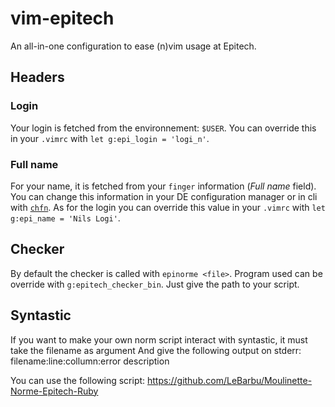 vim-epitech
===========

An all-in-one configuration to ease (n)vim usage at Epitech.

## Headers

### Login

Your login is fetched from the environnement: `$USER`. You can override this in your `.vimrc` with `let g:epi_login = 'logi_n'`.

### Full name

For your name, it is fetched from your `finger` information (_Full name_ field). You can change this information in your DE configuration manager or in cli with [`chfn`](http://linux.die.net/man/1/chfn). As for the login you can override this value in your `.vimrc` with `let g:epi_name = 'Nils Logi'`.

## Checker

By default the checker is called with `epinorme <file>`. Program used can be override with `g:epitech_checker_bin`. Just give the path to your script.

##  Syntastic

If you want to make your own norm script interact  with syntastic, it must take the filename as argument
And give the following output on stderr:
    filename:line:collumn:error description

You can use the following script:
    https://github.com/LeBarbu/Moulinette-Norme-Epitech-Ruby
